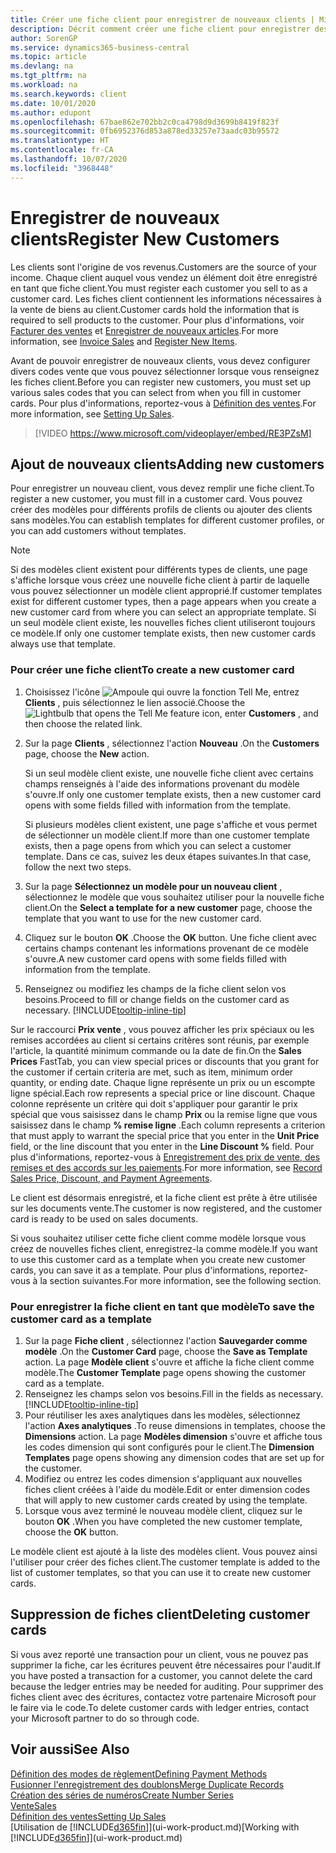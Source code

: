 ```yaml
---
title: Créer une fiche client pour enregistrer de nouveaux clients | Microsoft Docs
description: Décrit comment créer une fiche client pour enregistrer des informations sur chaque nouveau client ou client auquel vous vendez.
author: SorenGP
ms.service: dynamics365-business-central
ms.topic: article
ms.devlang: na
ms.tgt_pltfrm: na
ms.workload: na
ms.search.keywords: client
ms.date: 10/01/2020
ms.author: edupont
ms.openlocfilehash: 67bae862e702bb2c0ca4798d9d3699b8419f823f
ms.sourcegitcommit: 0fb6952376d853a878ed33257e73aadc03b95572
ms.translationtype: HT
ms.contentlocale: fr-CA
ms.lasthandoff: 10/07/2020
ms.locfileid: "3968448"
---
```

# <a name="register-new-customers"></a><span data-ttu-id="bbd0a-103">Enregistrer de nouveaux clients</span><span class="sxs-lookup"><span data-stu-id="bbd0a-103">Register New Customers</span></span>

<span data-ttu-id="bbd0a-104">Les clients sont l'origine de vos revenus.</span><span class="sxs-lookup"><span data-stu-id="bbd0a-104">Customers are the source of your income.</span></span> <span data-ttu-id="bbd0a-105">Chaque client auquel vous vendez un élément doit être enregistré en tant que fiche client.</span><span class="sxs-lookup"><span data-stu-id="bbd0a-105">You must register each customer you sell to as a customer card.</span></span> <span data-ttu-id="bbd0a-106">Les fiches client contiennent les informations nécessaires à la vente de biens au client.</span><span class="sxs-lookup"><span data-stu-id="bbd0a-106">Customer cards hold the information that is required to sell products to the customer.</span></span> <span data-ttu-id="bbd0a-107">Pour plus d'informations, voir [Facturer des ventes](sales-how-invoice-sales.md) et [Enregistrer de nouveaux articles](inventory-how-register-new-items.md).</span><span class="sxs-lookup"><span data-stu-id="bbd0a-107">For more information, see [Invoice Sales](sales-how-invoice-sales.md) and [Register New Items](inventory-how-register-new-items.md).</span></span>  

<span data-ttu-id="bbd0a-108">Avant de pouvoir enregistrer de nouveaux clients, vous devez configurer divers codes vente que vous pouvez sélectionner lorsque vous renseignez les fiches client.</span><span class="sxs-lookup"><span data-stu-id="bbd0a-108">Before you can register new customers, you must set up various sales codes that you can select from when you fill in customer cards.</span></span> <span data-ttu-id="bbd0a-109">Pour plus d'informations, reportez-vous à [Définition des ventes](sales-setup-sales.md).</span><span class="sxs-lookup"><span data-stu-id="bbd0a-109">For more information, see [Setting Up Sales](sales-setup-sales.md).</span></span>

> [!VIDEO https://www.microsoft.com/videoplayer/embed/RE3PZsM]

## <a name="adding-new-customers"></a><span data-ttu-id="bbd0a-110">Ajout de nouveaux clients</span><span class="sxs-lookup"><span data-stu-id="bbd0a-110">Adding new customers</span></span>

<span data-ttu-id="bbd0a-111">Pour enregistrer un nouveau client, vous devez remplir une fiche client.</span><span class="sxs-lookup"><span data-stu-id="bbd0a-111">To register a new customer, you must fill in a customer card.</span></span> <span data-ttu-id="bbd0a-112">Vous pouvez créer des modèles pour différents profils de clients ou ajouter des clients sans modèles.</span><span class="sxs-lookup"><span data-stu-id="bbd0a-112">You can establish templates for different customer profiles, or you can add customers without templates.</span></span>  

> [!NOTE]  
> <span data-ttu-id="bbd0a-113">Si des modèles client existent pour différents types de clients, une page s'affiche lorsque vous créez une nouvelle fiche client à partir de laquelle vous pouvez sélectionner un modèle client approprié.</span><span class="sxs-lookup"><span data-stu-id="bbd0a-113">If customer templates exist for different customer types, then a page appears when you create a new customer card from where you can select an appropriate template.</span></span> <span data-ttu-id="bbd0a-114">Si un seul modèle client existe, les nouvelles fiches client utiliseront toujours ce modèle.</span><span class="sxs-lookup"><span data-stu-id="bbd0a-114">If only one customer template exists, then new customer cards always use that template.</span></span>  

### <a name="to-create-a-new-customer-card"></a><span data-ttu-id="bbd0a-115">Pour créer une fiche client</span><span class="sxs-lookup"><span data-stu-id="bbd0a-115">To create a new customer card</span></span>

1. <span data-ttu-id="bbd0a-116">Choisissez l'icône ![Ampoule qui ouvre la fonction Tell Me](media/ui-search/search_small.png "Dites-moi ce que vous voulez faire"), entrez **Clients** , puis sélectionnez le lien associé.</span><span class="sxs-lookup"><span data-stu-id="bbd0a-116">Choose the ![Lightbulb that opens the Tell Me feature](media/ui-search/search_small.png "Tell me what you want to do") icon, enter **Customers** , and then choose the related link.</span></span>  
2. <span data-ttu-id="bbd0a-117">Sur la page **Clients** , sélectionnez l'action **Nouveau** .</span><span class="sxs-lookup"><span data-stu-id="bbd0a-117">On the **Customers** page, choose the **New** action.</span></span>

    <span data-ttu-id="bbd0a-118">Si un seul modèle client existe, une nouvelle fiche client avec certains champs renseignés à l'aide des informations provenant du modèle s'ouvre.</span><span class="sxs-lookup"><span data-stu-id="bbd0a-118">If only one customer template exists, then a new customer card opens with some fields filled with information from the template.</span></span>

    <span data-ttu-id="bbd0a-119">Si plusieurs modèles client existent, une page s'affiche et vous permet de sélectionner un modèle client.</span><span class="sxs-lookup"><span data-stu-id="bbd0a-119">If more than one customer template exists, then a page opens from which you can select a customer template.</span></span> <span data-ttu-id="bbd0a-120">Dans ce cas, suivez les deux étapes suivantes.</span><span class="sxs-lookup"><span data-stu-id="bbd0a-120">In that case, follow the next two steps.</span></span>
3. <span data-ttu-id="bbd0a-121">Sur la page **Sélectionnez un modèle pour un nouveau client** , sélectionnez le modèle que vous souhaitez utiliser pour la nouvelle fiche client.</span><span class="sxs-lookup"><span data-stu-id="bbd0a-121">On the **Select a template for a new customer** page, choose the template that you want to use for the new customer card.</span></span>
4. <span data-ttu-id="bbd0a-122">Cliquez sur le bouton **OK** .</span><span class="sxs-lookup"><span data-stu-id="bbd0a-122">Choose the **OK** button.</span></span> <span data-ttu-id="bbd0a-123">Une fiche client avec certains champs contenant les informations provenant de ce modèle s'ouvre.</span><span class="sxs-lookup"><span data-stu-id="bbd0a-123">A new customer card opens with some fields filled with information from the template.</span></span>  
5. <span data-ttu-id="bbd0a-124">Renseignez ou modifiez les champs de la fiche client selon vos besoins.</span><span class="sxs-lookup"><span data-stu-id="bbd0a-124">Proceed to fill or change fields on the customer card as necessary.</span></span> [!INCLUDE[tooltip-inline-tip](includes/tooltip-inline-tip_md.md)]

<span data-ttu-id="bbd0a-125">Sur le raccourci **Prix vente** , vous pouvez afficher les prix spéciaux ou les remises accordées au client si certains critères sont réunis, par exemple l'article, la quantité minimum commande ou la date de fin.</span><span class="sxs-lookup"><span data-stu-id="bbd0a-125">On the **Sales Prices** FastTab, you can view special prices or discounts that you grant for the customer if certain criteria are met, such as item, minimum order quantity, or ending date.</span></span> <span data-ttu-id="bbd0a-126">Chaque ligne représente un prix ou un escompte ligne spécial.</span><span class="sxs-lookup"><span data-stu-id="bbd0a-126">Each row represents a special price or line discount.</span></span> <span data-ttu-id="bbd0a-127">Chaque colonne représente un critère qui doit s'appliquer pour garantir le prix spécial que vous saisissez dans le champ **Prix** ou la remise ligne que vous saisissez dans le champ **% remise ligne** .</span><span class="sxs-lookup"><span data-stu-id="bbd0a-127">Each column represents a criterion that must apply to warrant the special price that you enter in the **Unit Price** field, or the line discount that you enter in the **Line Discount %** field.</span></span> <span data-ttu-id="bbd0a-128">Pour plus d'informations, reportez-vous à [Enregistrement des prix de vente, des remises et des accords sur les paiements](sales-how-record-sales-price-discount-payment-agreements.md).</span><span class="sxs-lookup"><span data-stu-id="bbd0a-128">For more information, see [Record Sales Price, Discount, and Payment Agreements](sales-how-record-sales-price-discount-payment-agreements.md).</span></span>

<span data-ttu-id="bbd0a-129">Le client est désormais enregistré, et la fiche client est prête à être utilisée sur les documents vente.</span><span class="sxs-lookup"><span data-stu-id="bbd0a-129">The customer is now registered, and the customer card is ready to be used on sales documents.</span></span>

<span data-ttu-id="bbd0a-130">Si vous souhaitez utiliser cette fiche client comme modèle lorsque vous créez de nouvelles fiches client, enregistrez-la comme modèle.</span><span class="sxs-lookup"><span data-stu-id="bbd0a-130">If you want to use this customer card as a template when you create new customer cards, you can save it as a template.</span></span> <span data-ttu-id="bbd0a-131">Pour plus d'informations, reportez-vous à la section suivantes.</span><span class="sxs-lookup"><span data-stu-id="bbd0a-131">For more information, see the following section.</span></span>  

### <a name="to-save-the-customer-card-as-a-template"></a><span data-ttu-id="bbd0a-132">Pour enregistrer la fiche client en tant que modèle</span><span class="sxs-lookup"><span data-stu-id="bbd0a-132">To save the customer card as a template</span></span>

1. <span data-ttu-id="bbd0a-133">Sur la page **Fiche client** , sélectionnez l'action **Sauvegarder comme modèle** .</span><span class="sxs-lookup"><span data-stu-id="bbd0a-133">On the **Customer Card** page, choose the **Save as Template** action.</span></span> <span data-ttu-id="bbd0a-134">La page **Modèle client** s'ouvre et affiche la fiche client comme modèle.</span><span class="sxs-lookup"><span data-stu-id="bbd0a-134">The **Customer Template** page opens showing the customer card as a template.</span></span>
2. <span data-ttu-id="bbd0a-135">Renseignez les champs selon vos besoins.</span><span class="sxs-lookup"><span data-stu-id="bbd0a-135">Fill in the fields as necessary.</span></span> [!INCLUDE[tooltip-inline-tip](includes/tooltip-inline-tip_md.md)]
3. <span data-ttu-id="bbd0a-136">Pour réutiliser les axes analytiques dans les modèles, sélectionnez l'action **Axes analytiques** .</span><span class="sxs-lookup"><span data-stu-id="bbd0a-136">To reuse dimensions in templates, choose the **Dimensions** action.</span></span> <span data-ttu-id="bbd0a-137">La page **Modèles dimension** s'ouvre et affiche tous les codes dimension qui sont configurés pour le client.</span><span class="sxs-lookup"><span data-stu-id="bbd0a-137">The **Dimension Templates** page opens showing any dimension codes that are set up for the customer.</span></span>
4. <span data-ttu-id="bbd0a-138">Modifiez ou entrez les codes dimension s'appliquant aux nouvelles fiches client créées à l'aide du modèle.</span><span class="sxs-lookup"><span data-stu-id="bbd0a-138">Edit or enter dimension codes that will apply to new customer cards created by using the template.</span></span>  
5. <span data-ttu-id="bbd0a-139">Lorsque vous avez terminé le nouveau modèle client, cliquez sur le bouton **OK** .</span><span class="sxs-lookup"><span data-stu-id="bbd0a-139">When you have completed the new customer template, choose the **OK** button.</span></span>

<span data-ttu-id="bbd0a-140">Le modèle client est ajouté à la liste des modèles client. Vous pouvez ainsi l'utiliser pour créer des fiches client.</span><span class="sxs-lookup"><span data-stu-id="bbd0a-140">The customer template is added to the list of customer templates, so that you can use it to create new customer cards.</span></span>

## <a name="deleting-customer-cards"></a><span data-ttu-id="bbd0a-141">Suppression de fiches client</span><span class="sxs-lookup"><span data-stu-id="bbd0a-141">Deleting customer cards</span></span>

<span data-ttu-id="bbd0a-142">Si vous avez reporté une transaction pour un client, vous ne pouvez pas supprimer la fiche, car les écritures peuvent être nécessaires pour l'audit.</span><span class="sxs-lookup"><span data-stu-id="bbd0a-142">If you have posted a transaction for a customer, you cannot delete the card because the ledger entries may be needed for auditing.</span></span> <span data-ttu-id="bbd0a-143">Pour supprimer des fiches client avec des écritures, contactez votre partenaire Microsoft pour le faire via le code.</span><span class="sxs-lookup"><span data-stu-id="bbd0a-143">To delete customer cards with ledger entries, contact your Microsoft partner to do so through code.</span></span>  

## <a name="see-also"></a><span data-ttu-id="bbd0a-144">Voir aussi</span><span class="sxs-lookup"><span data-stu-id="bbd0a-144">See Also</span></span>

[<span data-ttu-id="bbd0a-145">Définition des modes de règlement</span><span class="sxs-lookup"><span data-stu-id="bbd0a-145">Defining Payment Methods</span></span>](finance-payment-methods.md)  
[<span data-ttu-id="bbd0a-146">Fusionner l'enregistrement des doublons</span><span class="sxs-lookup"><span data-stu-id="bbd0a-146">Merge Duplicate Records</span></span>](sales-how-merge-duplicate-records.md)  
[<span data-ttu-id="bbd0a-147">Création des séries de numéros</span><span class="sxs-lookup"><span data-stu-id="bbd0a-147">Create Number Series</span></span>](ui-create-number-series.md)  
[<span data-ttu-id="bbd0a-148">Vente</span><span class="sxs-lookup"><span data-stu-id="bbd0a-148">Sales</span></span>](sales-manage-sales.md)  
[<span data-ttu-id="bbd0a-149">Définition des ventes</span><span class="sxs-lookup"><span data-stu-id="bbd0a-149">Setting Up Sales</span></span>](sales-setup-sales.md)  
<span data-ttu-id="bbd0a-150">[Utilisation de [!INCLUDE[d365fin](includes/d365fin_md.md)]](ui-work-product.md)</span><span class="sxs-lookup"><span data-stu-id="bbd0a-150">[Working with [!INCLUDE[d365fin](includes/d365fin_md.md)]](ui-work-product.md)</span></span>  
